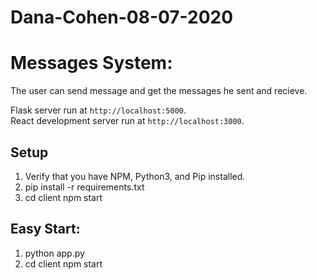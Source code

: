 # Dana-Cohen-08-07-2020

# Messages System:

The user can send message and get the messages he sent and recieve.

Flask server run at `http://localhost:5000`.
</br>
React development server run at `http://localhost:3000`.


## Setup
1. Verify that you have NPM, Python3, and Pip installed.
2. pip install -r requirements.txt
3. cd client npm start


## Easy Start:

1. python app.py
2. cd client npm start




